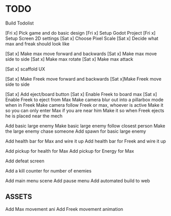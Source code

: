 # TODO

Build Todolist

[Fri x] Pick game and do basic design
[Fri x] Setup Godot Project
[Fri x] Setup Screen 2D settings
[Sat x] Choose Pixel Scale
[Sat x] Decide what max and freak should look like

[Sat x] Make max move forward and backwards
[Sat x] Make max move side to side
[Sat x] Make max rotate
[Sat x] Make max attack

[Sat x] scaffold UX

[Sat x] Make Freek move forward and backwards
[Sat x]Make Freek move side to side

[Sat x] Add eject/board button
[Sat x] Enable Freek to board max
[Sat x] Enable Freek to eject from Max
Make camera blur out into a pillarbox mode when in Freek
Make camera follow Freek or max, whoever is active
Make it so you can only enter Max if you are near him
Make it so when Freek ejects he is placed near the mech

Add basic large enemy
Make basic large enemy follow closest person
Make the large enemy chase someone
Add spawn for basic large enemy

Add health bar for Max and wire it up
Add health bar for Freek and wire it up

Add pickup for health for Max
Add pickup for Energy for Max

Add defeat screen


Add a kill counter for number of enemies

Add main menu scene
Add pause menu
Add automated build to web


## ASSETS

Add Max movement ani
Add Freek movement animation